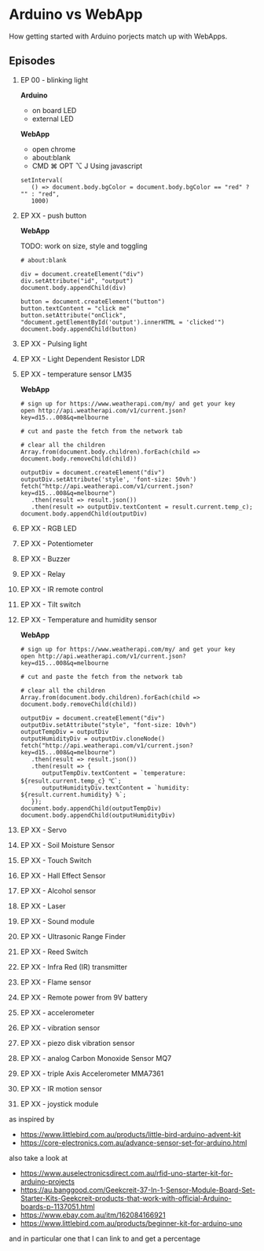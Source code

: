 # Arduino vs WebApp

How getting started with Arduino porjects match up with WebApps.

## Episodes

1. EP 00 - blinking light

   **Arduino**

   - on board LED
   - external LED

   **WebApp**

   - open chrome
   - about:blank
   - CMD ⌘ OPT ⌥ J
     Using javascript

   ```
   setInterval(
      () => document.body.bgColor = document.body.bgColor == "red" ? "" : "red",
      1000)
   ```

1. EP XX - push button

   **WebApp**

   TODO: work on size, style and toggling

   ```
   # about:blank

   div = document.createElement("div")
   div.setAttribute("id", "output")
   document.body.appendChild(div)

   button = document.createElement("button")
   button.textContent = "click me"
   button.setAttribute("onClick", "document.getElementById('output').innerHTML = 'clicked'")
   document.body.appendChild(button)
   ```

1. EP XX - Pulsing light

1. EP XX - Light Dependent Resistor LDR
1. EP XX - temperature sensor LM35

   **WebApp**

   ```
   # sign up for https://www.weatherapi.com/my/ and get your key
   open http://api.weatherapi.com/v1/current.json?key=d15...008&q=melbourne

   # cut and paste the fetch from the network tab

   # clear all the children
   Array.from(document.body.children).forEach(child => document.body.removeChild(child))

   outputDiv = document.createElement("div")
   outputDiv.setAttribute('style', 'font-size: 50vh')
   fetch("http://api.weatherapi.com/v1/current.json?key=d15...008&q=melbourne")
      .then(result => result.json())
      .then(result => outputDiv.textContent = result.current.temp_c);
   document.body.appendChild(outputDiv)
   ```

1. EP XX - RGB LED
1. EP XX - Potentiometer
1. EP XX - Buzzer
1. EP XX - Relay
1. EP XX - IR remote control
1. EP XX - Tilt switch
1. EP XX - Temperature and humidity sensor

   **WebApp**

   ```
   # sign up for https://www.weatherapi.com/my/ and get your key
   open http://api.weatherapi.com/v1/current.json?key=d15...008&q=melbourne

   # cut and paste the fetch from the network tab

   # clear all the children
   Array.from(document.body.children).forEach(child => document.body.removeChild(child))

   outputDiv = document.createElement("div")
   outputDiv.setAttribute("style", "font-size: 10vh")
   outputTempDiv = outputDiv
   outputHumidityDiv = outputDiv.cloneNode()
   fetch("http://api.weatherapi.com/v1/current.json?key=d15...008&q=melbourne")
      .then(result => result.json())
      .then(result => {
         outputTempDiv.textContent = `temperature: ${result.current.temp_c} ℃`;
         outputHumidityDiv.textContent = `humidity: ${result.current.humidity} %`;
      });
   document.body.appendChild(outputTempDiv)
   document.body.appendChild(outputHumidityDiv)
   ```

1. EP XX - Servo
1. EP XX - Soil Moisture Sensor
1. EP XX - Touch Switch
1. EP XX - Hall Effect Sensor
1. EP XX - Alcohol sensor
1. EP XX - Laser
1. EP XX - Sound module
1. EP XX - Ultrasonic Range Finder
1. EP XX - Reed Switch
1. EP XX - Infra Red (IR) transmitter
1. EP XX - Flame sensor
1. EP XX - Remote power from 9V battery
1. EP XX - accelerometer
1. EP XX - vibration sensor
1. EP XX - piezo disk vibration sensor
1. EP XX - analog Carbon Monoxide Sensor MQ7
1. EP XX - triple Axis Accelerometer MMA7361
1. EP XX - IR motion sensor
1. EP XX - joystick module

as inspired by

- https://www.littlebird.com.au/products/little-bird-arduino-advent-kit
- https://core-electronics.com.au/advance-sensor-set-for-arduino.html

also take a look at

- https://www.auselectronicsdirect.com.au/rfid-uno-starter-kit-for-arduino-projects
- https://au.banggood.com/Geekcreit-37-In-1-Sensor-Module-Board-Set-Starter-Kits-Geekcreit-products-that-work-with-official-Arduino-boards-p-1137051.html
- https://www.ebay.com.au/itm/162084166921
- https://www.littlebird.com.au/products/beginner-kit-for-arduino-uno

and in particular one that I can link to and get a percentage

